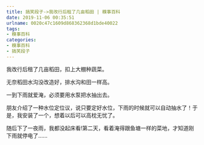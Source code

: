 ```yaml
---
title: 搞笑段子->我改行后租了几亩稻田 | 糗事百科
date: 2019-11-06 00:35:51
urlname: 0020c47c1609d868362368d1bde40022
tags: 
- 糗事百科
categories:
- 糗事百科
- 搞笑段子
---
```

我改行后租了几亩稻田，扣上大棚种蔬菜。

无奈稻田水沟没改造好，排水沟和田一样高。

一到下雨就爱淹，必须要用水泵把水抽出去。

朋友介绍了一种水位定位议，说只要定好水位，下雨的时候就可以自动抽水了！于是，我安装了一个，想着以后可以高枕无忧了。

随后下了一夜雨，我都没起床看!第二天，看着淹得跟鱼塘一样的菜地，才知道刚下雨就停电了……


